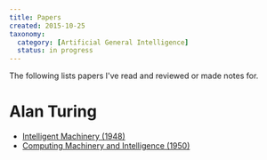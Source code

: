 ```yaml
---
title: Papers
created: 2015-10-25
taxonomy:
  category: [Artificial General Intelligence]
  status: in progress
---
```


The following lists papers I've read and reviewed or made notes for.

# Alan Turing

* [Intelligent Machinery (1948)](alan-turing-intelligent-machinery)
* [Computing Machinery and Intelligence (1950)](alan-turing-computing-machinery-and-intelligence)
